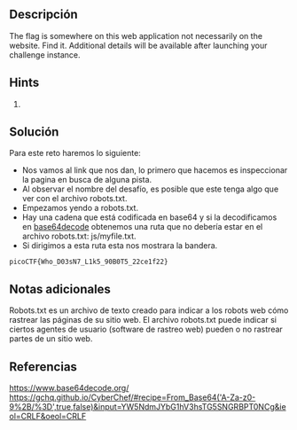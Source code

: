 ## **Descripción**
The flag is somewhere on this web application not necessarily on the website. Find it.
Additional details will be available after launching your challenge instance.
## Hints
1. 
## **Solución** 
Para este reto haremos lo siguiente:
- Nos vamos al link que nos dan, lo primero que hacemos es inspeccionar la pagina en busca de alguna pista.
- Al observar el nombre del desafío, es posible que este tenga algo que ver con el archivo robots.txt.
- Empezamos yendo a robots.txt.
- Hay una cadena que está codificada en base64 y si la decodificamos en [base64decode](https://www.base64decode.org/) obtenemos una ruta que no debería estar en el archivo robots.txt: js/myfile.txt.
- Si dirigimos a esta ruta esta nos mostrara la bandera.

```
picoCTF{Who_D03sN7_L1k5_90B0T5_22ce1f22}
```

## **Notas adicionales**
Robots.txt es un archivo de texto creado para indicar a los robots web cómo rastrear las páginas de su sitio web. El archivo robots.txt puede indicar si ciertos agentes de usuario (software de rastreo web) pueden o no rastrear partes de un sitio web.
## **Referencias**
https://www.base64decode.org/
https://gchq.github.io/CyberChef/#recipe=From_Base64('A-Za-z0-9%2B/%3D',true,false)&input=YW5NdmJYbG1hV3hsTG5SNGRBPT0NCg&ieol=CRLF&oeol=CRLF

